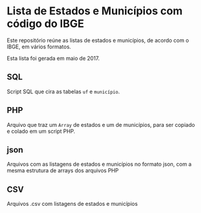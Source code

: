 # Lista de Estados e Municípios com código do IBGE

Este repositório reúne as listas de estados e municípios, de acordo com o IBGE, em vários formatos.

Esta lista foi gerada em maio de 2017.

## SQL

Script SQL que cira as tabelas `uf` e `município`.

## PHP

Arquivo que traz um `Array` de estados e um de municípios, para ser copiado e colado em um script PHP.

## json

Arquivos com as listagens de estados e municípios no formato json, com a mesma estrutura de arrays dos arquivos PHP

## CSV

Arquivos .csv com listagens de estados e municípios
